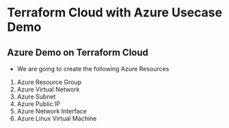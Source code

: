 # Terraform Cloud with Azure Usecase Demo

## Azure Demo on Terraform Cloud
- We are going to create the following Azure Resources
1. Azure Resource Group
2. Azure Virtual Network
3. Azure Subnet
4. Azure Public IP
5. Azure Network Interface
6. Azure Linux Virtual Machine 

